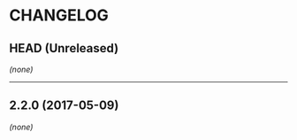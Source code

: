 CHANGELOG
=========

## HEAD (Unreleased)
_(none)_

--------------------

## 2.2.0 (2017-05-09)
_(none)_

